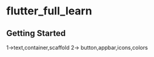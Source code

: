 # flutter_full_learn


## Getting Started

1->text,container,scaffold
2-> button,appbar,icons,colors


